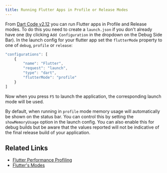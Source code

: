 ```yaml
---
title: Running Flutter Apps in Profile or Release Modes
---
```


From [Dart Code v2.12](/releases/v2-12/) you can run Flutter apps in Profile and Release modes. To do this you need to create a `launch.json` if you don't already have one (by clicking `Add Configuration` in the dropdown on the Debug Side Bar). In the launch config for your flutter app set the `flutterMode` property to one of `debug`, `profile` or `release`:

```js
"configurations": [
	{
		"name": "Flutter",
		"request": "launch",
		"type": "dart",
		"flutterMode": "profile"
	}
]
```

Now when you press `F5` to launch the application, the corresponding launch mode will be used.

By default, when running in `profile` mode memory usage will automatically be shown on the status bar. You can control this by setting the `showMemoryUsage` option in the launch config. You can also enable this for debug builds but be aware that the values reported will not be indicative of the final release build of your application.

## Related Links

- [Flutter Performance Profiling](https://flutter.io/ui-performance/)
- [Flutter's Modes](https://github.com/flutter/flutter/wiki/Flutter%27s-modes)

